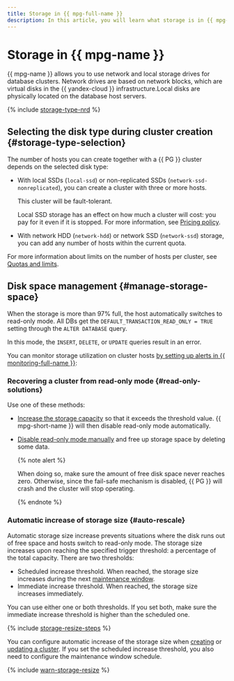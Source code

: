 ```yaml
---
title: Storage in {{ mpg-full-name }}
description: In this article, you will learn what storage is in {{ mpg-name }}, how to manage disk space, and how to select the right disk type when creating a cluster.
---
```


# Storage in {{ mpg-name }}



{{ mpg-name }} allows you to use network and local storage drives for database clusters. Network drives are based on network blocks, which are virtual disks in the {{ yandex-cloud }} infrastructure.Local disks are physically located on the database host servers.

{% include [storage-type-nrd](../../_includes/mdb/mpg/storage-type.md) %}


## Selecting the disk type during cluster creation {#storage-type-selection}

The number of hosts you can create together with a {{ PG }} cluster depends on the selected disk type:

* With local SSDs (`local-ssd`) or non-replicated SSDs (`network-ssd-nonreplicated`), you can create a cluster with three or more hosts.

    This cluster will be fault-tolerant.

    Local SSD storage has an effect on how much a cluster will cost: you pay for it even if it is stopped. For more information, see [Pricing policy](../pricing.md).

* With network HDD (`network-hdd`) or network SSD (`network-ssd`) storage, you can add any number of hosts within the current quota.

For more information about limits on the number of hosts per cluster, see [Quotas and limits](./limits.md).



## Disk space management {#manage-storage-space}

When the storage is more than 97% full, the host automatically switches to read-only mode. All DBs get the `DEFAULT_TRANSACTION_READ_ONLY = TRUE` setting through the `ALTER DATABASE` query.

In this mode, the `INSERT`, `DELETE`, or `UPDATE` queries result in an error.


You can monitor storage utilization on cluster hosts [by setting up alerts in {{ monitoring-full-name }}](../operations/storage-space.md#set-alert):


### Recovering a cluster from read-only mode {#read-only-solutions}

Use one of these methods:

* [Increase the storage capacity](../operations/storage-space.md#change-disk-size) so that it exceeds the threshold value. {{ mpg-short-name }} will then disable read-only mode automatically.

* [Disable read-only mode manually](../operations/storage-space.md#read-only-solutions) and free up storage space by deleting some data.

    {% note alert %}

    When doing so, make sure the amount of free disk space never reaches zero. Otherwise, since the fail-safe mechanism is disabled, {{ PG }} will crash and the cluster will stop operating.

    {% endnote %}

### Automatic increase of storage size {#auto-rescale}

Automatic storage size increase prevents situations where the disk runs out of free space and hosts switch to read-only mode. The storage size increases upon reaching the specified trigger threshold: a percentage of the total capacity. There are two thresholds:

* Scheduled increase threshold. When reached, the storage size increases during the next [maintenance window](maintenance.md#maintenance-window).
* Immediate increase threshold. When reached, the storage size increases immediately.

You can use either one or both thresholds. If you set both, make sure the immediate increase threshold is higher than the scheduled one.

{% include [storage-resize-steps](../../_includes/mdb/mpg/storage-resize-steps.md) %}

You can configure automatic increase of the storage size when [creating](../operations/cluster-create.md) or [updating a cluster](../operations/storage-space.md#disk-size-autoscale). If you set the scheduled increase threshold, you also need to configure the maintenance window schedule.

{% include [warn-storage-resize](../../_includes/mdb/mpg/warn-storage-resize.md) %}
